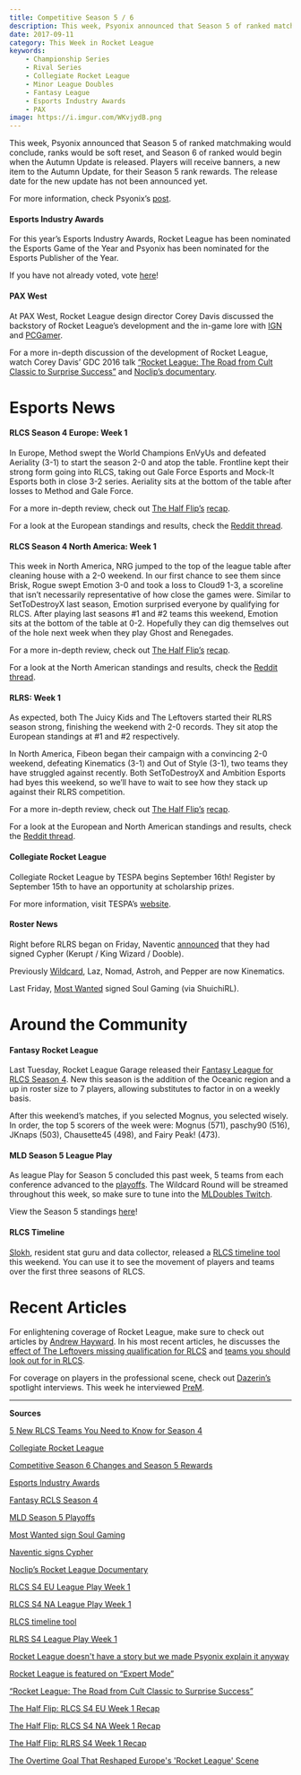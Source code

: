 ```yaml
---
title: Competitive Season 5 / 6
description: This week, Psyonix announced that Season 5 of ranked matchmaking would conclude, ranks would be soft reset, and Season 6 of ranked would begin when the Autumn Update is released. Players will receive banners, a new item to the Autumn Update, for their Season 5 rank rewards. The release date for the new update has not been announced yet.
date: 2017-09-11
category: This Week in Rocket League
keywords:
    - Championship Series
    - Rival Series
    - Collegiate Rocket League
    - Minor League Doubles
    - Fantasy League
    - Esports Industry Awards
    - PAX
image: https://i.imgur.com/WKvjydB.png
---
```


This week, Psyonix announced that Season 5 of ranked matchmaking would conclude, ranks would be soft reset, and Season 6 of ranked would begin when the Autumn Update is released. Players will receive banners, a new item to the Autumn Update, for their Season 5 rank rewards. The release date for the new update has not been announced yet.

For more information, check Psyonix’s [post](https://www.rocketleague.com/news/competitive-season-6-changes-season-5-rewards/).

#### Esports Industry Awards

For this year’s Esports Industry Awards, Rocket League has been nominated the Esports Game of the Year and Psyonix has been nominated for the Esports Publisher of the Year.

If you have not already voted, vote [here](https://www.esportsindustryawards.com/vote/)!

#### PAX West

At PAX West, Rocket League design director Corey Davis discussed the backstory of Rocket League’s development and the in-game lore with [IGN](https://twitter.com/IGN/status/906158111563554816) and [PCGamer](http://www.pcgamer.com/rocket-league-doesnt-have-a-story-but-we-made-psyonix-explain-it-anyway/?utm_content=buffer4537e&utm_medium=social&utm_source=twitter&utm_campaign=buffer-pcgamertw).

For a more in-depth discussion of the development of Rocket League, watch Corey Davis’ GDC 2016 talk [“Rocket League: The Road from Cult Classic to Surprise Success”](https://www.gdcvault.com/play/1023197/Rocket-League-The-Road-From) and [Noclip’s documentary](https://www.youtube.com/watch?v=Om0j9SLBDPQ).

# Esports News

#### RLCS Season 4 Europe: Week 1

In Europe, Method swept the World Champions EnVyUs and defeated Aeriality (3-1) to start the season 2-0 and atop the table. Frontline kept their strong form going into RLCS, taking out Gale Force Esports and Mock-It Esports both in close 3-2 series. Aeriality sits at the bottom of the table after losses to Method and Gale Force.

For a more in-depth review, check out [The Half Flip’s](https://twitter.com/thehalfflip) [recap](http://thehalfflip.com/rocket-league-championship-series-europe-week-one-frontline-method-undefeated/).

For a look at the European standings and results, check the [Reddit thread](https://www.reddit.com/r/RocketLeague/comments/6z8zad/rlcs_s4_eu_league_play_week_1//).

#### RLCS Season 4 North America: Week 1

This week in North America, NRG jumped to the top of the league table after cleaning house with a 2-0 weekend. In our first chance to see them since Brisk, Rogue swept Emotion 3-0 and took a loss to Cloud9 1-3, a scoreline that isn’t necessarily representative of how close the games were. Similar to SetToDestroyX last season, Emotion surprised everyone by qualifying for RLCS. After playing last seasons #1 and #2 teams this weekend, Emotion sits at the bottom of the table at 0-2. Hopefully they can dig themselves out of the hole next week when they play Ghost and Renegades.

For a more in-depth review, check out [The Half Flip’s](https://twitter.com/thehalfflip) [recap](http://thehalfflip.com/rocket-league-championship-series-north-america-week-one-recap/).

For a look at the North American standings and results, check the [Reddit thread](https://www.reddit.com/r/RocketLeague/comments/6z2xls/rlcs_s4_na_league_play_week_1/).

#### RLRS: Week 1

As expected, both The Juicy Kids and The Leftovers started their RLRS season strong, finishing the weekend with 2-0 records. They sit atop the European standings at #1 and #2 respectively.

In North America, Fibeon began their campaign with a convincing 2-0 weekend, defeating Kinematics (3-1) and Out of Style (3-1), two teams they have struggled against recently. Both SetToDestroyX and Ambition Esports had byes this weekend, so we’ll have to wait to see how they stack up against their RLRS competition.

For a more in-depth review, check out [The Half Flip’s](https://twitter.com/thehalfflip) [recap](http://thehalfflip.com/rocket-league-rivals-series-week-one-recap/).

For a look at the European and North American standings and results, check the [Reddit thread](https://www.reddit.com/r/RocketLeague/comments/6yvuk4/rlcs_s4_rlrs_league_play_week_1/).

#### Collegiate Rocket League

Collegiate Rocket League by TESPA begins September 16th! Register by September 15th to have an opportunity at scholarship prizes.

For more information, visit TESPA’s [website](https://compete.tespa.org/tournament/76).

#### Roster News

Right before RLRS began on Friday, Naventic [announced](https://twitter.com/Naventic/status/906288383454048262) that they had signed Cypher (Kerupt / King Wizard / Dooble).

Previously [Wildcard](https://twitter.com/NomadRL/status/905979161407315968), Laz, Nomad, Astroh, and Pepper are now Kinematics.

Last Friday, [Most Wanted](https://twitter.com/MWeSports/status/906230833652084736) signed Soul Gaming (via ShuichiRL).

# Around the Community

#### Fantasy Rocket League

Last Tuesday, Rocket League Garage released their [Fantasy League for RLCS Season 4](https://rocket-league.com/news/fantasy-rlcs-season-4). New this season is the addition of the Oceanic region and a up in roster size to 7 players, allowing substitutes to factor in on a weekly basis.

After this weekend’s matches, if you selected Mognus, you selected wisely. In order, the top 5 scorers of the week were: Mognus (571), paschy90 (516), JKnaps (503), Chausette45 (498), and Fairy Peak! (473).

#### MLD Season 5 League Play

As league Play for Season 5 concluded this past week, 5 teams from each conference advanced to the [playoffs](https://twitter.com/MLDoubles/status/907280041884733441). The Wildcard Round will be streamed throughout this week, so make sure to tune into the [MLDoubles Twitch](https://twitch.tv/MLDoubles).

View the Season 5 standings [here](https://www.mldoubles.com/league-standings)!

#### RLCS Timeline

[Slokh](https://twitter.com/Slokh_), resident stat guru and data collector, released a [RLCS timeline tool](https://www.reddit.com/r/RocketLeague/comments/6z3bbg/timeline_of_rlcs_teams_and_players/) this weekend. You can use it to see the movement of players and teams over the first three seasons of RLCS.

# Recent Articles

For enlightening coverage of Rocket League, make sure to check out articles by [Andrew Hayward](https://twitter.com/ahaywa). In his most recent articles, he discusses the [effect of The Leftovers missing qualification for RLCS](https://waypoint.vice.com/en_us/article/433ebq/the-overtime-goal-that-reshaped-europes-rocket-league-scene) and [teams you should look out for in RLCS](https://www.redbull.com/us-en/new-rocket-league-teams-rlcs-season-4).

For coverage on players in the professional scene, check out [Dazerin’s](https://twitter.com/iDazerin) spotlight interviews. This week he interviewed [PreM](https://rocket-league.com/news/player-spotlight-prem).

---

**Sources**

[5 New RLCS Teams You Need to Know for Season 4](https://www.redbull.com/us-en/new-rocket-league-teams-rlcs-season-4)

[Collegiate Rocket League](https://compete.tespa.org/tournament/76)

[Competitive Season 6 Changes and Season 5 Rewards](https://www.rocketleague.com/news/competitive-season-6-changes-season-5-rewards/)

[Esports Industry Awards](https://www.esportsindustryawards.com/vote/)

[Fantasy RCLS Season 4](https://rocket-league.com/news/fantasy-rlcs-season-4)

[MLD Season 5 Playoffs](https://twitter.com/MLDoubles/status/907280041884733441)

[Most Wanted sign Soul Gaming](https://twitter.com/MWeSports/status/906230833652084736)

[Naventic signs Cypher](https://twitter.com/Naventic/status/906288383454048262)

[Noclip’s Rocket League Documentary](https://www.youtube.com/watch?v=Om0j9SLBDPQ)

[RLCS S4 EU League Play Week 1](https://www.reddit.com/r/RocketLeague/comments/6z8zad/rlcs_s4_eu_league_play_week_1/)

[RLCS S4 NA League Play Week 1](https://www.reddit.com/r/RocketLeague/comments/6z2xls/rlcs_s4_na_league_play_week_1/)

[RLCS timeline tool](https://www.reddit.com/r/RocketLeague/comments/6z3bbg/timeline_of_rlcs_teams_and_players/)

[RLRS S4 League Play Week 1](https://www.reddit.com/r/RocketLeague/comments/6yvuk4/rlcs_s4_rlrs_league_play_week_1/)

[Rocket League doesn't have a story but we made Psyonix explain it anyway](http://www.pcgamer.com/rocket-league-doesnt-have-a-story-but-we-made-psyonix-explain-it-anyway/?utm_content=buffer4537e&utm_medium=social&utm_source=twitter&utm_campaign=buffer-pcgamertw)

[Rocket League is featured on “Expert Mode”](https://twitter.com/IGN/status/906158111563554816)

[“Rocket League: The Road from Cult Classic to Surprise Success”](https://www.gdcvault.com/play/1023197/Rocket-League-The-Road-From)

[The Half Flip: RLCS S4 EU Week 1 Recap](http://thehalfflip.com/rocket-league-championship-series-europe-week-one-frontline-method-undefeated/)

[The Half Flip: RLCS S4 NA Week 1 Recap](http://thehalfflip.com/rocket-league-championship-series-north-america-week-one-recap/)

[The Half Flip: RLRS S4 Week 1 Recap](http://thehalfflip.com/rocket-league-rivals-series-week-one-recap/)

[The Overtime Goal That Reshaped Europe's 'Rocket League' Scene](https://waypoint.vice.com/en_us/article/433ebq/the-overtime-goal-that-reshaped-europes-rocket-league-scene)
